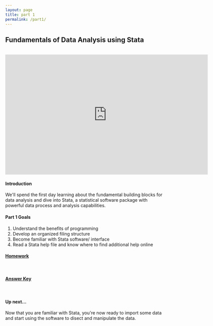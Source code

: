 ```yaml
---
layout: page
title: part 1
permalink: /part1/
---
```


## Fundamentals of Data Analysis using Stata   
<br>
<iframe src="https://docs.google.com/presentation/d/19BGniEkPaCi2WgG_psuV7N8Y98cB9h1OqfFMzpRg8bQ/embed?start=false&loop=false&delayms=3000" frameborder="0" width="640" height="380" allowfullscreen="true" mozallowfullscreen="true" webkitallowfullscreen="true"></iframe>
<br>

#### Introduction   
We'll spend the first day learning about the fundamental building blocks for data analysis and dive into Stata, a statistical software package with powerful data process and analysis capabilities.


####  Part 1 Goals  
1. Understand the benefits of programming   
2. Develop an organized filing structure    
3. Become familiar with Stata software/ interface   
4. Read a Stata help file and know where to find additional help online   


####  <a href = "https://github.com/GeoCenter/StataTraining/blob/master/Day1/Homework/Day%201%20Homework%20-%20with%20answers2.docx" target="_blank">Homework</a>
<br>


#### <a href = "https://github.com/GeoCenter/StataTraining/blob/master/Day1/Homework/Day%201%20Homework%20Assignment.docx" target="_blank">Answer Key</a>     
<br>   

#### Up next...   
Now that you are familiar with Stata, you're now ready to import some data and start using the software to disect and manipulate the data.   

